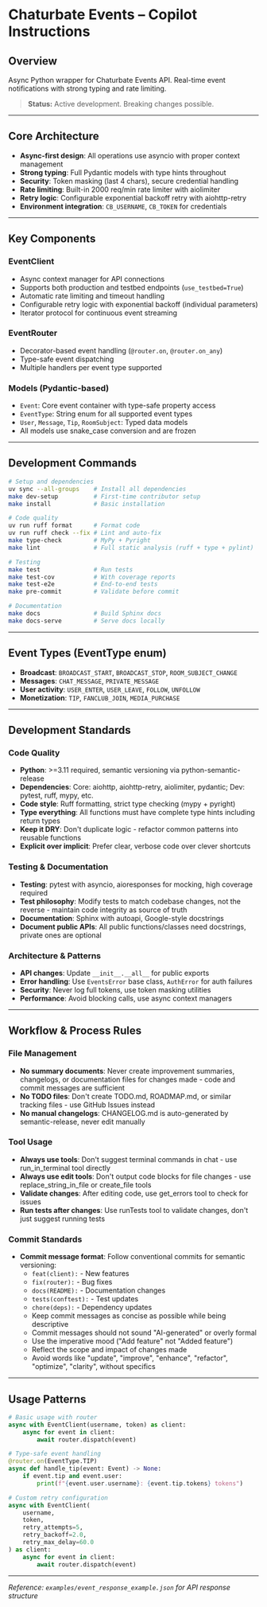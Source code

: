 # Chaturbate Events – Copilot Instructions

## Overview

Async Python wrapper for Chaturbate Events API. Real-time event notifications with strong typing and rate limiting.

> **Status:** Active development. Breaking changes possible.

---

## Core Architecture

- **Async-first design**: All operations use asyncio with proper context management
- **Strong typing**: Full Pydantic models with type hints throughout
- **Security**: Token masking (last 4 chars), secure credential handling
- **Rate limiting**: Built-in 2000 req/min rate limiter with aiolimiter
- **Retry logic**: Configurable exponential backoff retry with aiohttp-retry
- **Environment integration**: `CB_USERNAME`, `CB_TOKEN` for credentials

---

## Key Components

### EventClient

- Async context manager for API connections
- Supports both production and testbed endpoints (`use_testbed=True`)
- Automatic rate limiting and timeout handling
- Configurable retry logic with exponential backoff (individual parameters)
- Iterator protocol for continuous event streaming

### EventRouter

- Decorator-based event handling (`@router.on`, `@router.on_any`)
- Type-safe event dispatching
- Multiple handlers per event type supported

### Models (Pydantic-based)

- `Event`: Core event container with type-safe property access
- `EventType`: String enum for all supported event types
- `User`, `Message`, `Tip`, `RoomSubject`: Typed data models
- All models use snake_case conversion and are frozen

---

## Development Commands

```bash
# Setup and dependencies
uv sync --all-groups    # Install all dependencies
make dev-setup          # First-time contributor setup
make install            # Basic installation

# Code quality
uv run ruff format      # Format code
uv run ruff check --fix # Lint and auto-fix
make type-check         # MyPy + Pyright
make lint               # Full static analysis (ruff + type + pylint)

# Testing
make test               # Run tests
make test-cov           # With coverage reports
make test-e2e           # End-to-end tests
make pre-commit         # Validate before commit

# Documentation
make docs               # Build Sphinx docs
make docs-serve         # Serve docs locally
```

---

## Event Types (EventType enum)

- **Broadcast**: `BROADCAST_START`, `BROADCAST_STOP`, `ROOM_SUBJECT_CHANGE`
- **Messages**: `CHAT_MESSAGE`, `PRIVATE_MESSAGE`
- **User activity**: `USER_ENTER`, `USER_LEAVE`, `FOLLOW`, `UNFOLLOW`
- **Monetization**: `TIP`, `FANCLUB_JOIN`, `MEDIA_PURCHASE`

---

## Development Standards

### Code Quality

- **Python**: >=3.11 required, semantic versioning via python-semantic-release
- **Dependencies**: Core: aiohttp, aiohttp-retry, aiolimiter, pydantic; Dev: pytest, ruff, mypy, etc.
- **Code style**: Ruff formatting, strict type checking (mypy + pyright)
- **Type everything**: All functions must have complete type hints including return types
- **Keep it DRY**: Don't duplicate logic - refactor common patterns into reusable functions
- **Explicit over implicit**: Prefer clear, verbose code over clever shortcuts

### Testing & Documentation

- **Testing**: pytest with asyncio, aioresponses for mocking, high coverage required
- **Test philosophy**: Modify tests to match codebase changes, not the reverse - maintain code integrity as source of truth
- **Documentation**: Sphinx with autoapi, Google-style docstrings
- **Document public APIs**: All public functions/classes need docstrings, private ones are optional

### Architecture & Patterns

- **API changes**: Update `__init__.__all__` for public exports
- **Error handling**: Use `EventsError` base class, `AuthError` for auth failures
- **Security**: Never log full tokens, use token masking utilities
- **Performance**: Avoid blocking calls, use async context managers

---

## Workflow & Process Rules

### File Management

- **No summary documents**: Never create improvement summaries, changelogs, or documentation files for changes made - code and commit messages are sufficient
- **No TODO files**: Don't create TODO.md, ROADMAP.md, or similar tracking files - use GitHub Issues instead
- **No manual changelogs**: CHANGELOG.md is auto-generated by semantic-release, never edit manually

### Tool Usage

- **Always use tools**: Don't suggest terminal commands in chat - use run_in_terminal tool directly
- **Always use edit tools**: Don't output code blocks for file changes - use replace_string_in_file or create_file tools
- **Validate changes**: After editing code, use get_errors tool to check for issues
- **Run tests after changes**: Use runTests tool to validate changes, don't just suggest running tests

### Commit Standards

- **Commit message format**: Follow conventional commits for semantic versioning:
  - `feat(client):` - New features
  - `fix(router):` - Bug fixes
  - `docs(README):` - Documentation changes
  - `tests(conftest):` - Test updates
  - `chore(deps):` - Dependency updates
  - Keep commit messages as concise as possible while being descriptive
  - Commit messages should not sound "AI-generated" or overly formal
  - Use the imperative mood ("Add feature" not "Added feature")
  - Reflect the scope and impact of changes made
  - Avoid words like "update", "improve", "enhance", "refactor", "optimize", "clarity", without specifics

---

## Usage Patterns

```python
# Basic usage with router
async with EventClient(username, token) as client:
    async for event in client:
        await router.dispatch(event)

# Type-safe event handling
@router.on(EventType.TIP)
async def handle_tip(event: Event) -> None:
    if event.tip and event.user:
        print(f"{event.user.username}: {event.tip.tokens} tokens")

# Custom retry configuration
async with EventClient(
    username,
    token,
    retry_attempts=5,
    retry_backoff=2.0,
    retry_max_delay=60.0
) as client:
    async for event in client:
        await router.dispatch(event)
```

---

*Reference: `examples/event_response_example.json` for API response structure*
